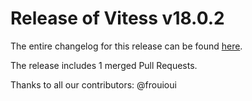 # Release of Vitess v18.0.2
The entire changelog for this release can be found [here](https://github.com/frouioui/vitess/blob/main/changelog/18.0/18.0.2/changelog.md).

The release includes 1 merged Pull Requests.

Thanks to all our contributors: @frouioui

